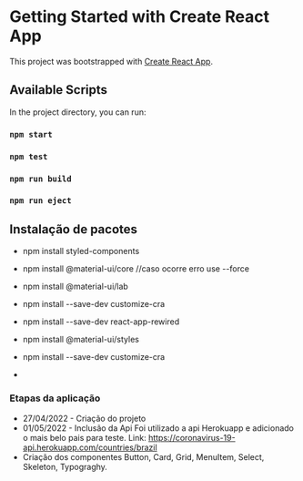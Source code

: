 # Getting Started with Create React App

This project was bootstrapped with [Create React App](https://github.com/facebook/create-react-app).

## Available Scripts

In the project directory, you can run:

### `npm start`

### `npm test`

### `npm run build`

### `npm run eject`



## Instalação de pacotes

* npm install styled-components
* npm install @material-ui/core        //caso ocorre erro use      --force
* npm install @material-ui/lab
* npm install --save-dev customize-cra
* npm install --save-dev react-app-rewired
* npm install @material-ui/styles

* npm install --save-dev customize-cra
* 
### Etapas da aplicação
* 27/04/2022 - Criação do projeto
* 01/05/2022 - Inclusão da Api
  Foi utilizado a api Herokuapp e adicionado o mais belo pais para teste.
  Link: https://coronavirus-19-api.herokuapp.com/countries/brazil
* Criação dos componentes
  Button, Card, Grid, MenuItem, Select, Skeleton, Typograghy.

